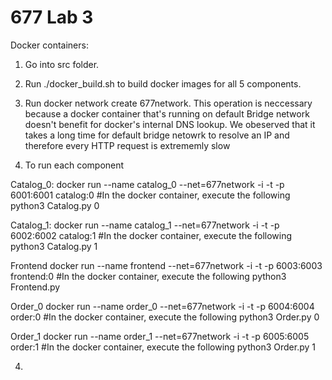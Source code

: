 # 677 Lab 3

Docker containers:

1. Go into src folder.
2. Run ./docker_build.sh to build docker images for all 5 components.

4. Run docker network create 677network. This operation is neccessary because a docker container that's running on default Bridge network doesn't benefit for docker's internal DNS lookup. We obeserved that it takes a long time for default bridge netowrk to resolve an IP and therefore every HTTP request is extrememly slow

4. To run each component

  Catalog_0:
    docker run --name catalog_0 --net=677network -i -t -p 6001:6001 catalog:0
    #In the docker container, execute the following
    python3 Catalog.py 0
      
  Catalog_1:
    docker run --name catalog_1 --net=677network -i -t -p 6002:6002 catalog:1
    #In the docker container, execute the following
    python3 Catalog.py 1
   
   Frontend 
    docker run --name frontend --net=677network -i -t -p 6003:6003 frontend:0
    #In the docker container, execute the following
    python3 Frontend.py
   
   Order_0
     docker run --name order_0 --net=677network -i -t -p 6004:6004 order:0
     #In the docker container, execute the following
     python3 Order.py 0
     
   Order_1
    docker run --name order_1 --net=677network -i -t -p 6005:6005 order:1
        #In the docker container, execute the following
    python3 Order.py 1

4. 
